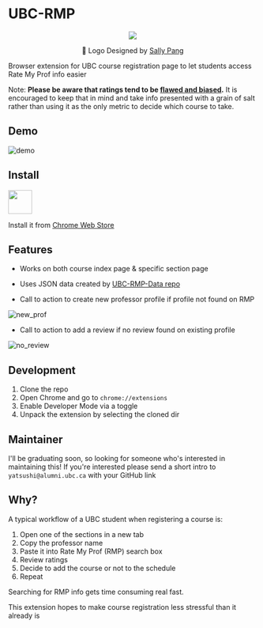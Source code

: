 # UBC-RMP

<p align="center">
  <img src="https://user-images.githubusercontent.com/9669739/54533519-9b636980-4947-11e9-8fc1-01f19acd4a86.png"/>
  <p font-size="70%" align="center">🎨 Logo Designed by <a href="https://www.linkedin.com/in/pangsally/">Sally Pang</a></p>
</p>

Browser extension for UBC course registration page to let students access Rate My Prof info easier

Note: **Please be aware that ratings tend to be [flawed and biased](https://link.springer.com/article/10.1007/s10755-014-9313-4).** It is encouraged to keep that in mind and take info presented with a grain of salt rather than using it as the only metric to decide which course to take.

## Demo

![demo](https://user-images.githubusercontent.com/9669739/53616245-9015ed00-3b96-11e9-9b24-da52e92737c2.gif)

## Install


<a href="https://chrome.google.com/webstore/detail/ubc-rmp/iggomdckinfebdknahdgknkkjcjcfcld/"><img src="https://raw.githubusercontent.com/alrra/browser-logos/master/src/chrome/chrome_128x128.png" width="48" /></a>

Install it from [Chrome Web Store](https://chrome.google.com/webstore/detail/ubc-rmp/iggomdckinfebdknahdgknkkjcjcfcld/)

## Features

* Works on both course index page & specific section page

* Uses JSON data created by [UBC-RMP-Data repo](https://github.com/jumbosushi/ubc-rmp-data)

* Call to action to create new professor profile if profile not found on RMP

![new_prof](https://user-images.githubusercontent.com/9669739/54580835-26d00f80-49c7-11e9-9bac-d43a53c5a9c8.gif)

* Call to action to add a review if no review found on existing profile

![no_review](https://user-images.githubusercontent.com/9669739/54580837-29cb0000-49c7-11e9-8563-fa8b79b7a603.gif)

## Development

1. Clone the repo
2. Open Chrome and go to `chrome://extensions`
3. Enable Developer Mode via a toggle
4. Unpack the extension by selecting the cloned dir

## Maintainer

I'll be graduating soon, so looking for someone who's interested in maintaining
this! If you're interested please send a short intro to
`yatsushi@alumni.ubc.ca` with your GitHub link

## Why?

A typical workflow of a UBC student when registering a course is:
1. Open one of the sections in a new tab
2. Copy the professor name
3. Paste it into Rate My Prof (RMP) search box
4. Review ratings
5. Decide to add the course or not to the schedule
6. Repeat

Searching for RMP info gets time consuming real fast.

This extension hopes to make course registration less stressful than it already is

